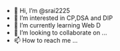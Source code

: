 - 👋 Hi, I’m @srai2225
- 👀 I’m interested in CP,DSA and DIP
- 🌱 I’m currently learning Web D
- 💞️ I’m looking to collaborate on ...
- 📫 How to reach me ...

<!---
srai2225/srai2225 is a ✨ special ✨ repository because its `README.md` (this file) appears on your GitHub profile.
You can click the Preview link to take a look at your changes.
--->
